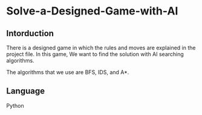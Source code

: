 # Solve-a-Designed-Game-with-AI

## Intorduction
There is a designed game in which the rules and moves are explained in the project file. In this game, We want to find the solution with AI searching algorithms. 

The algorithms that we use are BFS, IDS, and A*.

## Language
Python
